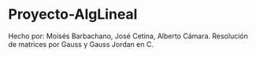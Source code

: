 # Proyecto-AlgLineal
Hecho por: Moisés Barbachano, José Cetina, Alberto Cámara.
Resolución de matrices por Gauss y Gauss Jordan en C.
